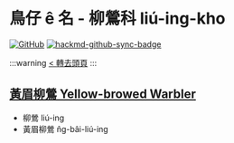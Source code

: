 # 鳥仔 ê 名 - 柳鶯科 liú-ing-kho

[![GitHub](https://img.shields.io/badge/GitHub-black?logo=github)](https://github.com/siansiansu/tsiau-a-e-mia)
[![hackmd-github-sync-badge](https://hackmd.io/PJiztfL3TYuWjoK-xWZU3A/badge)](https://hackmd.io/PJiztfL3TYuWjoK-xWZU3A)

:::warning
[< 轉去頭頁](https://hackmd.io/@siansiansu/Hy4VzNvha)
:::

## [黃眉柳鶯 Yellow-browed Warbler](https://ebird.org/species/yebwar3)

- 柳鶯 liú-ing
- 黃眉柳鶯 n̂g-bâi-liú-ing

